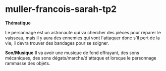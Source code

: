# muller-francois-sarah-tp2
 
**Thématique**

Le personnage est un astronaute qui va chercher des pièces pour réparer le vaisseau, mais il y aura des ennemies qui vont l'attaquer donc s'il pert de la vie, il devra trouver des bandages pour se soigner.

**Son/Musique**
Il va avoir une musique de fond effrayant, des sons mécaniques, des sons dégats/marche/d'attaque et lorsque le personnage rammasse des objets.
